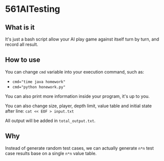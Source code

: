 # 561AITesting

## What is it

It's just a bash script allow your AI play game against itself turn by turn, and record all result.

## How to use

You can change `cmd` variable into your execution command, such as:

* `cmd="time java homework"`
* `cmd="python honework.py"`

You can also print more information inside your program, it's up to you.

You can also change size, player, depth limit, value table and initial state after line: `cat << EOF > input.txt`

All output will be added in `total_output.txt`.

## Why

Instead of generate random test cases, we can actually generate `n*n` test case results base on a single `n*n` value table.
